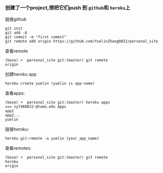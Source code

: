 ### 创建了一个project,想把它们push 到 `github`和 `heroku`上
链接github
```
git init
git add -A
git commit -m "first commit"
git remote add origin https://github.com/YuelinZhang0822/personal_site 
```
查看remote
```
(base) ➜  personal_site git:(master) git remote
origin
```
创建heroku app
```
heroku create yuelin (yuelin is app-name)
```
查看apps:
```
(base) ➜  personal_site git:(master) heroku apps
=== zyl960822-@tamu.edu Apps
app1
app2...
yuelin
```
链接heroku:
```
heroku git:remote -a yuelin (your_app_name)
```
查看remotes:
```
(base) ➜  personal_site git:(master) git remote
heroku
origin
```
